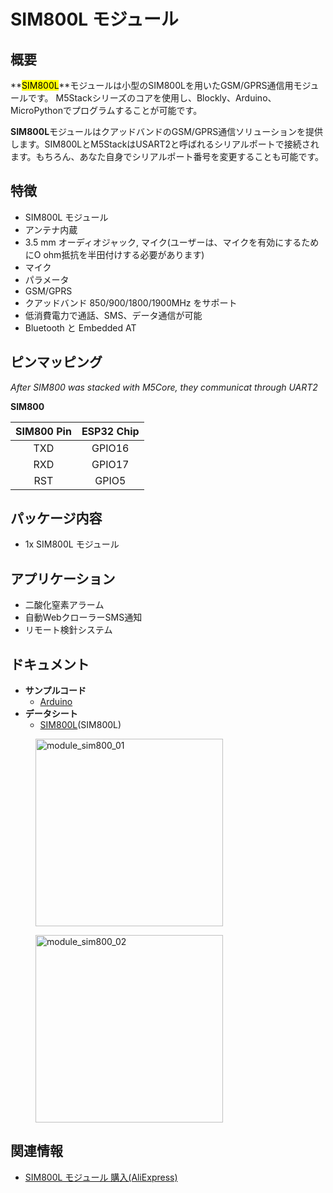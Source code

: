 # SIM800L モジュール



## 概要

**<mark>SIM800L</mark>**モジュールは小型のSIM800Lを用いたGSM/GPRS通信用モジュールです。
M5Stackシリーズのコアを使用し、Blockly、Arduino、MicroPythonでプログラムすることが可能です。

**SIM800L**モジュールはクアッドバンドのGSM/GPRS通信ソリューションを提供します。SIM800LとM5StackはUSART2と呼ばれるシリアルポートで接続されます。もちろん、あなた自身でシリアルポート番号を変更することも可能です。

## 特徴

- SIM800L モジュール
- アンテナ内蔵
- 3.5 mm オーディオジャック, マイク(ユーザーは、マイクを有効にするためにO ohm抵抗を半田付けする必要があります)
- マイク
- パラメータ
- GSM/GPRS
- クアッドバンド 850/900/1800/1900MHz をサポート
- 低消費電力で通話、SMS、データ通信が可能
- Bluetooth と Embedded AT

## ピンマッピング

*After SIM800 was stacked with M5Core, they communicat through UART2*

**SIM800**

| SIM800 Pin        | ESP32 Chip      |
| :----------:  |:------------: |
| TXD        | GPIO16         |
| RXD        | GPIO17         |
| RST        | GPIO5         |

## パッケージ内容

- 1x SIM800L モジュール

## アプリケーション

- 二酸化窒素アラーム
- 自動WebクローラーSMS通知
- リモート検針システム

## ドキュメント

- **サンプルコード**
  - [Arduino](https://github.com/m5stack/M5Stack/tree/master/examples)
- **データシート**
  - [SIM800L](http://simcomm2m.com/En/module/detail.aspx?id=138)(SIM800L)

<figure>
  <img src="assets/img/product_pics/modules/module_sim800_01.png" alt="module_sim800_01" width="300px" height="300px">
</figure>
<figure>
  <img src="assets/img/product_pics/modules/module_sim800_02.png" alt="module_sim800_02" width="300px" height="300px">
</figure>

## 関連情報

- [SIM800L モジュール 購入(AliExpress)](https://www.aliexpress.com/store/product/M5Stack-gsm-SIM800L-iot-arduino-ESP32-3-5/3226069_32843211923.html)
